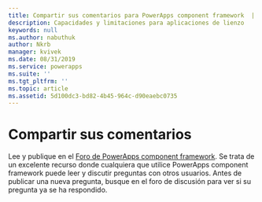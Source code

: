 ```yaml
---
title: Compartir sus comentarios para PowerApps component framework  | Microsoft Docs
description: Capacidades y limitaciones para aplicaciones de lienzo
keywords: null
ms.author: nabuthuk
author: Nkrb
manager: kvivek
ms.date: 08/31/2019
ms.service: powerapps
ms.suite: ''
ms.tgt_pltfrm: ''
ms.topic: article
ms.assetid: 5d100dc3-bd82-4b45-964c-d90eaebc0735
---
```


# <a name="share-your-feedback"></a>Compartir sus comentarios

Lee y publique en el [Foro de PowerApps component framework](https://powerusers.microsoft.com/t5/PowerApps-Component-Framework/bd-p/pa_component_framework). Se trata de un excelente recurso donde cualquiera que utilice PowerApps component framework puede leer y discutir preguntas con otros usuarios. Antes de publicar una nueva pregunta, busque en el foro de discusión para ver si su pregunta ya se ha respondido.
